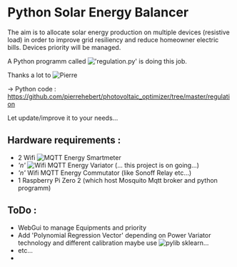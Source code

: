 # **Py**thon **S**olar **E**nergy **B**alancer

The aim is to allocate  solar energy production on multiple devices (resistive load) in order to improve grid resiliency and reduce homeowner electric bills.
Devices priority will be managed.

A Python programm called !['regulation.py']() is doing this job.

Thanks a lot to ![Pierre](https://github.com/pierrehebert)

→ Python code : https://github.com/pierrehebert/photovoltaic_optimizer/tree/master/regulation

Let update/improve it to your needs...

## Hardware requirements :

- 2 Wifi ![MQTT Energy Smartmeter](https://github.com/Coturex/Wifi_Mqtt_SmartMeter)
- _'n'_ ![Wifi MQTT Energy Variator](https://github.com/Coturex/Wifi_Mqtt_PowerVariator) (... this project is on going...)
- _'n'_ Wifi MQTT Energy Commutator (like Sonoff Relay etc...)
- 1 Raspberry Pi Zero 2    (which host Mosquito Mqtt broker and python programm)

## ToDo :
 - WebGui to manage Equipments and priority
 - Add 'Polynomial Regression Vector' depending on Power Variator technology and different calibration
   maybe use ![pylib sklearn...](https://www.askpython.com/python/examples/polynomial-regression-in-python)
 - etc...
 - 
